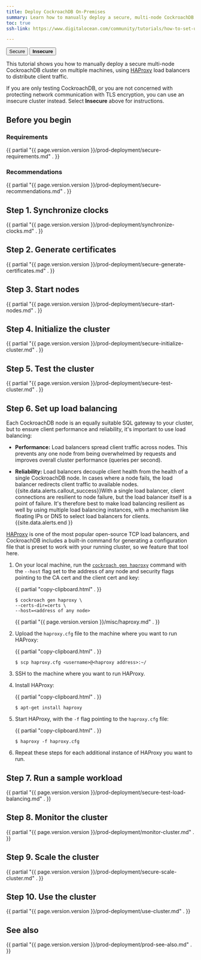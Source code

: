 ```yaml
---
title: Deploy CockroachDB On-Premises
summary: Learn how to manually deploy a secure, multi-node CockroachDB cluster on multiple machines.
toc: true
ssh-link: https://www.digitalocean.com/community/tutorials/how-to-set-up-ssh-keys--2

---
```


<div class="filters filters-big clearfix">
  <a href="deploy-cockroachdb-on-premises.html"><button class="filter-button current">Secure</button></a>
  <a href="deploy-cockroachdb-on-premises-insecure.html"><button class="filter-button"><strong>Insecure</strong></button></a>
</div>

This tutorial shows you how to manually deploy a secure multi-node CockroachDB cluster on multiple machines, using [HAProxy](http://www.haproxy.org/) load balancers to distribute client traffic.

If you are only testing CockroachDB, or you are not concerned with protecting network communication with TLS encryption, you can use an insecure cluster instead. Select **Insecure** above for instructions.

## Before you begin

### Requirements

{{ partial "{{ page.version.version }}/prod-deployment/secure-requirements.md" . }}

### Recommendations

{{ partial "{{ page.version.version }}/prod-deployment/secure-recommendations.md" . }}

## Step 1. Synchronize clocks

{{ partial "{{ page.version.version }}/prod-deployment/synchronize-clocks.md" . }}

## Step 2. Generate certificates

{{ partial "{{ page.version.version }}/prod-deployment/secure-generate-certificates.md" . }}

## Step 3. Start nodes

{{ partial "{{ page.version.version }}/prod-deployment/secure-start-nodes.md" . }}

## Step 4. Initialize the cluster

{{ partial "{{ page.version.version }}/prod-deployment/secure-initialize-cluster.md" . }}

## Step 5. Test the cluster

{{ partial "{{ page.version.version }}/prod-deployment/secure-test-cluster.md" . }}

## Step 6. Set up load balancing

Each CockroachDB node is an equally suitable SQL gateway to your cluster, but to ensure client performance and reliability, it's important to use load balancing:

- **Performance:** Load balancers spread client traffic across nodes. This prevents any one node from being overwhelmed by requests and improves overall cluster performance (queries per second).

- **Reliability:** Load balancers decouple client health from the health of a single CockroachDB node. In cases where a node fails, the load balancer redirects client traffic to available nodes.
  {{site.data.alerts.callout_success}}With a single load balancer, client connections are resilient to node failure, but the load balancer itself is a point of failure. It's therefore best to make load balancing resilient as well by using multiple load balancing instances, with a mechanism like floating IPs or DNS to select load balancers for clients.{{site.data.alerts.end }}

[HAProxy](http://www.haproxy.org/) is one of the most popular open-source TCP load balancers, and CockroachDB includes a built-in command for generating a configuration file that is preset to work with your running cluster, so we feature that tool here.

1. On your local machine, run the [`cockroach gen haproxy`](cockroach-gen.html) command with the `--host` flag set to the address of any node and security flags pointing to the CA cert and the client cert and key:

    {{ partial "copy-clipboard.html" . }}
  	~~~ shell
  	$ cockroach gen haproxy \
  	--certs-dir=certs \
  	--host=<address of any node>
  	~~~

      {{ partial "{{ page.version.version }}/misc/haproxy.md" . }}

2. Upload the `haproxy.cfg` file to the machine where you want to run HAProxy:

	{{ partial "copy-clipboard.html" . }}
	~~~ shell
	$ scp haproxy.cfg <username>@<haproxy address>:~/
	~~~

3. SSH to the machine where you want to run HAProxy.

4. Install HAProxy:

    {{ partial "copy-clipboard.html" . }}
	~~~ shell
	$ apt-get install haproxy
	~~~

5. Start HAProxy, with the `-f` flag pointing to the `haproxy.cfg` file:

    {{ partial "copy-clipboard.html" . }}
	~~~ shell
	$ haproxy -f haproxy.cfg
	~~~

6. Repeat these steps for each additional instance of HAProxy you want to run.

## Step 7. Run a sample workload

{{ partial "{{ page.version.version }}/prod-deployment/secure-test-load-balancing.md" . }}

## Step 8. Monitor the cluster

{{ partial "{{ page.version.version }}/prod-deployment/monitor-cluster.md" . }}

## Step 9. Scale the cluster

{{ partial "{{ page.version.version }}/prod-deployment/secure-scale-cluster.md" . }}

## Step 10. Use the cluster

{{ partial "{{ page.version.version }}/prod-deployment/use-cluster.md" . }}

## See also

{{ partial "{{ page.version.version }}/prod-deployment/prod-see-also.md" . }}
